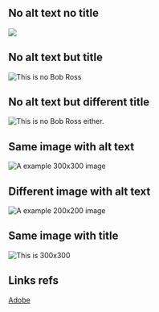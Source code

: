 ## No alt text no title

![][image0]

## No alt text but title

![][image1]

## No alt text but different title

![][image2]

## Same image with alt text

![A example 300x300 image][image0]

## Different image with alt text

![A example 200x200 image][image3]

## Same image with title

![This is 300x300][image1]

## Links refs

[Adobe][adobe-ref]

[adobe-ref]: https://www.adobe.com "Adobe Title"

[image0]: https://dummyimage.com/300

[image1]: https://dummyimage.com/300 "This is no Bob Ross"

[image2]: https://dummyimage.com/300 "This is no Bob Ross either."

[image3]: https://dummyimage.com/200
